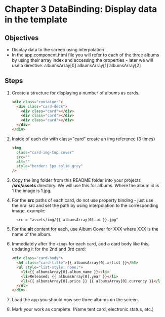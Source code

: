 # Chapter 3 DataBinding: Display data in the template

## Objectives

- Display data to the screen using interpolation
- In the app.component.html file you will refer to each of the three albums by using their array index and accessing the properties - later we will use a directive.
  albumsArray[0]
  albumsArray[1]
  albumsArray[2]

## Steps

1. Create a structure for displaying a number of albums as cards.

   ```html
   <div class="container">
     <div class="card-deck">
       <div class="card"></div>
       <div class="card"></div>
       <div class="card"></div>
     </div>
   </div>
   ```

1. Inside of each div with class="card" create an img reference (3 times)

   ```html
   <img
     class="card-img-top cover"
     src=""
     alt=""
     style="border: 1px solid grey"
   />
   ```

1. Copy the img folder from this README folder into your projects **/src/assets** directory. We will use this for albums. Where the album id is 1 the image is 1.jpg.

1. For the **src** paths of each card, do not use property binding - just use the nral src and set the path by using interpolation to the corresponding image, example:

   ```
     src = "assets/img/{{ albumsArray[0].id }}.jpg"
   ```

1. For the **alt** content for each, use Album Cover for XXX where XXX is the name of the album.

1. Immediately after the `<img>` for each card, add a card body like this, updating it for the 2nd and 3rd card:

   ```html
   <div class="card-body">
     <h4 class="card-title">{{ albumsArray[0].artist }}</h4>
     <ul style="list-style: none;">
       <li>{{ albumsArray[0].album_name }}</li>
       <li>Released: {{ albumsArray[0].year }}</li>
       <li>{{ albumsArray[0].price }} {{ albumsArray[0].currency }}</li>
     </ul>
   </div>
   ```

1. Load the app you should now see three albums on the screen.

1. Mark your work as complete. (Name tent card, electronic status, etc.)
